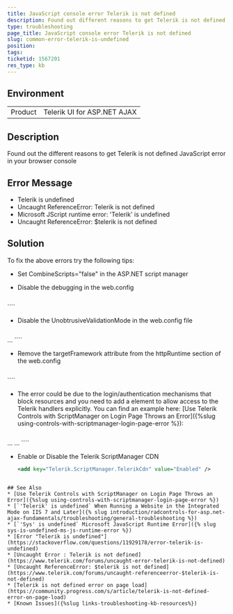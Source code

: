 ```yaml
---
title: JavaScript console error Telerik is not defined
description: Found out different reasons to get Telerik is not defined JavaScript error in your browser console - Telerik UI for ASP.NET AJAX
type: troubleshooting
page_title: JavaScript console error Telerik is not defined
slug: common-error-telerik-is-undefined
position: 
tags: 
ticketid: 1567201
res_type: kb
---
```


## Environment
<table>
	<tbody>
		<tr>
			<td>Product</td>
			<td>Telerik UI for ASP.NET AJAX</td>
		</tr>
	</tbody>
</table>


## Description
Found out the different reasons to get Telerik is not defined JavaScript error in your browser console

## Error Message
* Telerik is undefined
* Uncaught ReferenceError: Telerik is not defined
* Microsoft JScript runtime error: 'Telerik' is undefined
* Uncaught ReferenceError: $telerik is not defined

## Solution

To fix the above errors try the following tips:

* Set CombineScripts="false" in the ASP.NET script manager
* Disable the debugging in the web.config

	````XML
<compilation debug="false" targetFramework="4.8">
````

* Disable the UnobtrusiveValidationMode in the web.config file

	````XML
<appSettings>
	<add key="ValidationSettings:UnobtrusiveValidationMode" value="None"/>
	...
````

* Remove the targetFramework attribute from the httpRuntime section of the web.config
	````XML
<httpRuntime requestLengthDiskThreshold="512" useFullyQualifiedRedirectUrl="true" executionTimeout="110" requestValidationMode="2.0"  maxRequestLength="102400" />
````

* The error could be due to the login/authentication mechanisms that block resources and you need to add a <location> element to allow access to the Telerik handlers explicitly. You can find an example here: [Use Telerik Controls with ScriptManager on Login Page Throws an Error]({%slug using-controls-with-scriptmanager-login-page-error %}):

	````XML
<configuration>
...
	<location path="Telerik.Web.UI.WebResource.axd">
		<system.web>
			<authorization>
			<allow users="*"/>
			</authorization>
		</system.web>
	</location>
...
</configuration>
````

* Enable or Disable the Telerik ScriptManager CDN

	```XML
  <add key="Telerik.ScriptManager.TelerikCdn" value="Enabled" />
```

## See Also
* [Use Telerik Controls with ScriptManager on Login Page Throws an Error]({%slug using-controls-with-scriptmanager-login-page-error %})
* [`'Telerik' is undefined` When Running a Website in the Integrated Mode on IIS 7 and Later]({% slug introduction/radcontrols-for-asp.net-ajax-fundamentals/troubleshooting/general-troubleshooting %})
* [`'Sys' is undefined` Microsoft JavaScript Runtime Error]({% slug sys-is-undefined-ms-js-runtime-error %})
* [Error "Telerik is undefined"](https://stackoverflow.com/questions/11929178/error-telerik-is-undefined)
* [Uncaught Error : Telerik is not defined](https://www.telerik.com/forums/uncaught-error-telerik-is-not-defined)
* [Uncaught ReferenceError: $telerik is not defined](https://www.telerik.com/forums/uncaught-referenceerror-$telerik-is-not-defined)
* [Telerik is not defined error on page load](https://community.progress.com/s/article/telerik-is-not-defined-error-on-page-load)
* [Known Issues]({%slug links-troubleshooting-kb-resources%})

     